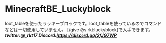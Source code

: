 # MinecraftBE_Luckyblock
loot_tableを使ったラッキーブロックです。loot_tableを使っているのでコマンドなどは一切使用していません。 
[/give @s rkt:luckyblock]で入手できます。
***twitter:@_rkt17 Discord:https://discord.gg/2fJG7WP***
